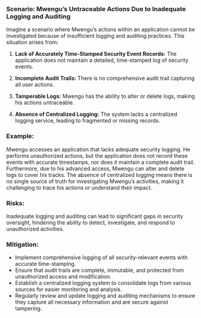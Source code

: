 ### Scenario: Mwengu’s Untraceable Actions Due to Inadequate Logging and Auditing 
Imagine a scenario where Mwengu’s actions within an application cannot be investigated because of insufficient logging and auditing practices. This situation arises from: 

1. **Lack of Accurately Time-Stamped Security Event Records:** The application does not maintain a detailed, time-stamped log of security events. 

2. **Incomplete Audit Trails:** There is no comprehensive audit trail capturing all user actions. 

3. **Tamperable Logs:** Mwengu has the ability to alter or delete logs, making his actions untraceable. 

4. **Absence of Centralized Logging:** The system lacks a centralized logging service, leading to fragmented or missing records. 

### Example: 

Mwengu accesses an application that lacks adequate security logging. He performs unauthorized actions, but the application does not record these events with accurate timestamps, nor does it maintain a complete audit trail. Furthermore, due to his advanced access, Mwengu can alter and delete logs to cover his tracks. The absence of centralized logging means there is no single source of truth for investigating Mwengu’s activities, making it challenging to trace his actions or understand their impact. 

### Risks: 

Inadequate logging and auditing can lead to significant gaps in security oversight, hindering the ability to detect, investigate, and respond to unauthorized activities. 

### Mitigation: 

- Implement comprehensive logging of all security-relevant events with accurate time-stamping. 
- Ensure that audit trails are complete, immutable, and protected from unauthorized access and modification. 
- Establish a centralized logging system to consolidate logs from various sources for easier monitoring and analysis. 
- Regularly review and update logging and auditing mechanisms to ensure they capture all necessary information and are secure against tampering. 

 